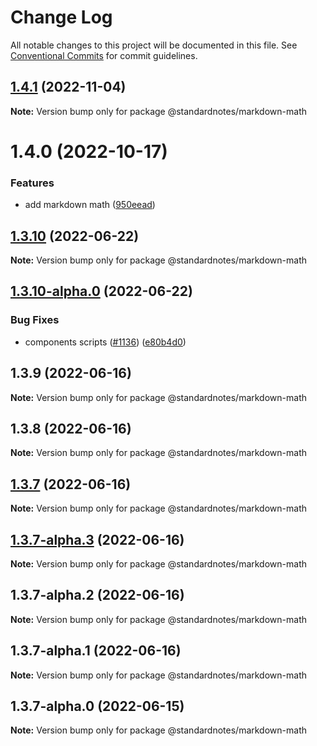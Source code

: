 # Change Log

All notable changes to this project will be documented in this file.
See [Conventional Commits](https://conventionalcommits.org) for commit guidelines.

## [1.4.1](https://github.com/standardnotes/plugins/compare/@standardnotes/markdown-math@1.4.0...@standardnotes/markdown-math@1.4.1) (2022-11-04)

**Note:** Version bump only for package @standardnotes/markdown-math

# 1.4.0 (2022-10-17)

### Features

* add markdown math ([950eead](https://github.com/standardnotes/plugins/commit/950eeadb32bf39190762477867cb0798bb4f1d55))

## [1.3.10](https://github.com/standardnotes/app/compare/@standardnotes/markdown-math@1.3.10-alpha.0...@standardnotes/markdown-math@1.3.10) (2022-06-22)

**Note:** Version bump only for package @standardnotes/markdown-math

## [1.3.10-alpha.0](https://github.com/standardnotes/app/compare/@standardnotes/markdown-math@1.3.9...@standardnotes/markdown-math@1.3.10-alpha.0) (2022-06-22)

### Bug Fixes

* components scripts ([#1136](https://github.com/standardnotes/app/issues/1136)) ([e80b4d0](https://github.com/standardnotes/app/commit/e80b4d0ffad495c758b593c30e1c4c754dda9b7e))

## 1.3.9 (2022-06-16)

**Note:** Version bump only for package @standardnotes/markdown-math

## 1.3.8 (2022-06-16)

**Note:** Version bump only for package @standardnotes/markdown-math

## [1.3.7](https://github.com/standardnotes/app/compare/@standardnotes/markdown-math@1.3.7-alpha.3...@standardnotes/markdown-math@1.3.7) (2022-06-16)

**Note:** Version bump only for package @standardnotes/markdown-math

## [1.3.7-alpha.3](https://github.com/standardnotes/app/compare/@standardnotes/markdown-math@1.3.7-alpha.2...@standardnotes/markdown-math@1.3.7-alpha.3) (2022-06-16)

**Note:** Version bump only for package @standardnotes/markdown-math

## 1.3.7-alpha.2 (2022-06-16)

**Note:** Version bump only for package @standardnotes/markdown-math

## 1.3.7-alpha.1 (2022-06-16)

**Note:** Version bump only for package @standardnotes/markdown-math

## 1.3.7-alpha.0 (2022-06-15)

**Note:** Version bump only for package @standardnotes/markdown-math
